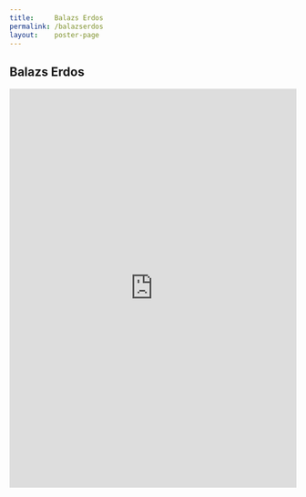 ```yaml
---
title:     Balazs Erdos
permalink: /balazserdos
layout:    poster-page
---
```


## Balazs Erdos

 <embed type="text/html" src="https://github.com/bytemal/bytemal-2020/raw/master/submissions/files/balazs/pos_ter_berdos.html" width="100%" height="700"> 
